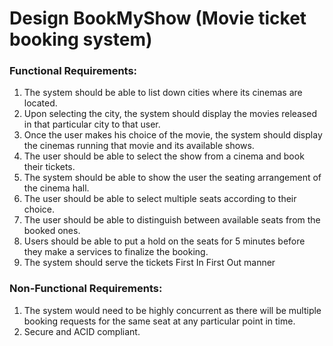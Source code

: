 # Design BookMyShow (Movie ticket booking system)

### Functional Requirements:

1. The system should be able to list down cities where its cinemas are located.
2. Upon selecting the city, the system should display the movies released in that particular city to that user.
3. Once the user makes his choice of the movie, the system should display the cinemas running that movie and its available shows.
4. The user should be able to select the show from a cinema and book their tickets.
5. The system should be able to show the user the seating arrangement of the cinema hall.
6. The user should be able to select multiple seats according to their choice.
7. The user should be able to distinguish between available seats from the booked ones.
8. Users should be able to put a hold on the seats for 5 minutes before they make a services to finalize the booking.
9. The system should serve the tickets First In First Out manner

### Non-Functional Requirements:

1. The system would need to be highly concurrent as there will be multiple booking requests for the same seat at any particular point in time.
2. Secure and ACID compliant.